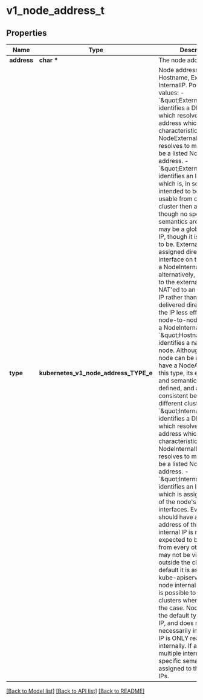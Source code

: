 # v1_node_address_t

## Properties
Name | Type | Description | Notes
------------ | ------------- | ------------- | -------------
**address** | **char \*** | The node address. | 
**type** | **kubernetes_v1_node_address_TYPE_e** | Node address type, one of Hostname, ExternalIP or InternalIP.  Possible enum values:  - &#x60;\&quot;ExternalDNS\&quot;&#x60; identifies a DNS name which resolves to an IP address which has the characteristics of a NodeExternalIP. The IP it resolves to may or may not be a listed NodeExternalIP address.  - &#x60;\&quot;ExternalIP\&quot;&#x60; identifies an IP address which is, in some way, intended to be more usable from outside the cluster then an internal IP, though no specific semantics are defined. It may be a globally routable IP, though it is not required to be. External IPs may be assigned directly to an interface on the node, like a NodeInternalIP, or alternatively, packets sent to the external IP may be NAT&#39;ed to an internal node IP rather than being delivered directly (making the IP less efficient for node-to-node traffic than a NodeInternalIP).  - &#x60;\&quot;Hostname\&quot;&#x60; identifies a name of the node. Although every node can be assumed to have a NodeAddress of this type, its exact syntax and semantics are not defined, and are not consistent between different clusters.  - &#x60;\&quot;InternalDNS\&quot;&#x60; identifies a DNS name which resolves to an IP address which has the characteristics of a NodeInternalIP. The IP it resolves to may or may not be a listed NodeInternalIP address.  - &#x60;\&quot;InternalIP\&quot;&#x60; identifies an IP address which is assigned to one of the node&#39;s network interfaces. Every node should have at least one address of this type. An internal IP is normally expected to be reachable from every other node, but may not be visible to hosts outside the cluster. By default it is assumed that kube-apiserver can reach node internal IPs, though it is possible to configure clusters where this is not the case. NodeInternalIP is the default type of node IP, and does not necessarily imply that the IP is ONLY reachable internally. If a node has multiple internal IPs, no specific semantics are assigned to the additional IPs. | 

[[Back to Model list]](../README.md#documentation-for-models) [[Back to API list]](../README.md#documentation-for-api-endpoints) [[Back to README]](../README.md)


